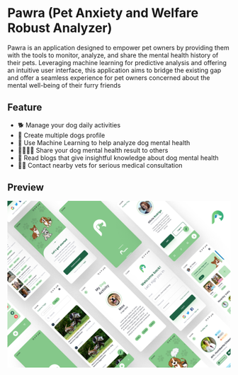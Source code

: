 # Pawra (Pet Anxiety and Welfare Robust Analyzer)

Pawra is an application designed to empower pet owners by providing them with the tools to monitor, analyze, and share the mental health history of their pets. Leveraging machine learning for predictive analysis and offering an intuitive user interface, this application aims to bridge the existing gap and offer a seamless experience for pet owners concerned about the mental well-being of their furry friends

## Feature
 - 🐕 Manage your dog daily activities
 - 🐶 Create multiple dogs profile
 - 🤖 Use Machine Learning to help analyze dog mental health
 - 👨‍👩‍👧‍👦 Share your dog mental health result to others
 - 📰 Read blogs that give insightful knowledge about dog mental health
 - 👨‍⚕️ Contact nearby vets for serious medical consultation
   
## Preview

<img src="./images/shot.png" alt="Alt text" title="Optional title" width="800"/>

<!--
**pawra-id/pawra-id** is a ✨ _special_ ✨ repository because its `README.md` (this file) appears on your GitHub profile.

Here are some ideas to get you started:

- 🔭 I’m currently working on ...
- 🌱 I’m currently learning ...
- 👯 I’m looking to collaborate on ...
- 🤔 I’m looking for help with ...
- 💬 Ask me about ...
- 📫 How to reach me: ...
- 😄 Pronouns: ...
- ⚡ Fun fact: ...
-->
